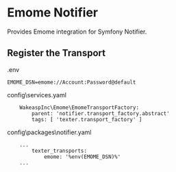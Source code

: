 # Emome Notifier

Provides Emome integration for Symfony Notifier.

## Register the Transport

.env
```
EMOME_DSN=emome://Account:Password@default
```

config\services.yaml
```
    WakeaspInc\Emome\EmomeTransportFactory:
        parent: 'notifier.transport_factory.abstract'
        tags: [ 'texter.transport_factory' ]
```


config\packages\notifier.yaml
```
    ...
        texter_transports:
            emome: '%env(EMOME_DSN)%'
    ...
```
